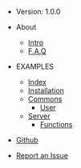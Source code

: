 - Version: 1.0.0

- About
    - [Intro](/about/index)
    - [F.A.Q](/about/faq)
- EXAMPLES
    - [Index](/Examples/index)  
    - [Installation](/besx/installation)
    - [Commons](#)
        - [User](/besx/commons/user)
    - [Server](#)
        - [Functions](#)

- [Github](https://github.com/TheRealToxicDev/Virulent)
- [Report an Issue](https://github.com/TheRealToxicDev/Virulent/issues)
